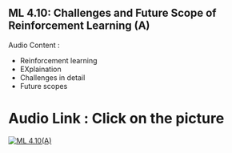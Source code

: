 ## ML 4.10: Challenges and Future Scope of Reinforcement Learning (A)


Audio Content :

- Reinforcement learning
- EXplaination
- Challenges in detail
- Future scopes

# Audio Link : Click on the picture

[![ML  4.10(A)](https://github.com/ron352/winter-of-contributing/blob/Machine_Learning/Machine_Learning/Reinforcement_Learning/Assets/download.jpg)](https://drive.google.com/file/d/1mJ4rjiIclZat6Q2JHtZwdPwWMoFVFIe0/view?usp=sharing)
